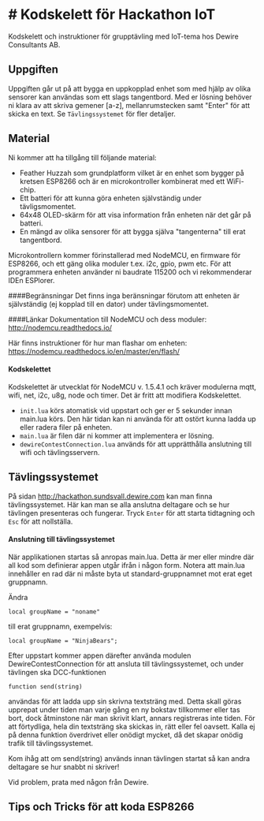 # # Kodskelett för Hackathon IoT 
Kodskelett och instruktioner för grupptävling
med IoT-tema hos Dewire Consultants AB.

## Uppgiften
Uppgiften går ut på att bygga en uppkopplad enhet som med hjälp av olika sensorer kan användas som ett slags tangentbord. Med er lösning behöver ni klara av att skriva gemener [a-z], mellanrumstecken samt "Enter" för att skicka en text. Se `Tävlingssystemet` för fler detaljer.

## Material
Ni kommer att ha tillgång till följande material:
* Feather Huzzah som grundplatform vilket är en enhet som bygger på kretsen ESP8266 och är en microkontroller kombinerat med ett WiFi-chip. 
* Ett batteri för att kunna göra enheten självständig under tävligsmomentet.
* 64x48 OLED-skärm för att visa information från enheten när det går på batteri.
* En mängd av olika sensorer för att bygga själva "tangenterna" till erat tangentbord.

Microkontrollern kommer förinstallerad med  NodeMCU, en firmware för ESP8266, och ett gäng olika moduler t.ex. i2c, gpio, pwm etc. För att programmera enheten använder ni baudrate 115200 och vi rekommenderar IDEn ESPlorer.

####Begränsningar
Det finns inga beränsningar förutom att enheten är självständig (ej kopplad till en dator) under tävlingsmomentet.

####Länkar
Dokumentation till NodeMCU och dess moduler:
http://nodemcu.readthedocs.io/

Här finns instruktioner för hur man flashar om enheten:
https://nodemcu.readthedocs.io/en/master/en/flash/

#### Kodskelettet
Kodskelettet är utvecklat för NodeMCU v. 1.5.4.1 och kräver modulerna mqtt, wifi, net, i2c, u8g, node och timer.
Det är fritt att modifiera Kodskelettet.
- `init.lua` körs atomatisk vid uppstart och ger er 5 sekunder innan main.lua körs. Den här tidan kan ni använda för att ostört kunna ladda up eller radera filer på enheten.
- `main.lua` är filen där ni kommer att implementera er lösning.
- `dewireContestConnection.lua` används för att upprätthålla anslutning till wifi och tävlingsservern.

## Tävlingssystemet
På sidan http://hackathon.sundsvall.dewire.com kan man finna tävlingssystemet. Här kan man se alla
anslutna deltagare och se hur tävlingen presenteras och fungerar. Tryck `Enter` för att 
starta tidtagning och `Esc` för att nollställa. 

#### Anslutning till tävlingssystemet
När applikationen startas så anropas main.lua. Detta är mer eller mindre där
all kod som definierar appen utgår ifrån i någon form. Notera att main.lua
innehåller en rad där ni måste byta ut standard-gruppnamnet mot erat eget gruppnamn.

Ändra
```
local groupName = "noname"
```
till erat gruppnamn, exempelvis:
```
local groupName = "NinjaBears";
```

Efter uppstart kommer appen därefter använda modulen DewireContestConnection för att ansluta 
till tävlingssystemet, och under tävlingen ska DCC-funktionen
```
function send(string)
```
användas för att ladda upp sin skrivna textsträng med. Detta skall göras upprepat under tiden 
man varje gång en ny bokstav tillkommer eller tas bort, dock åtminstone när man skrivit klart, 
annars registreras inte tiden. För att förtydliga, hela din textsträng ska skickas in, rätt eller 
fel oavsett. Kalla ej på denna funktion överdrivet eller onödigt mycket, då det skapar onödig trafik
till tävlingssystemet.

Kom ihåg att om send(string) används innan tävlingen startat så kan andra deltagare se hur snabbt ni skriver!

Vid problem, prata med någon från Dewire.




## Tips och Tricks för att koda ESP8266

